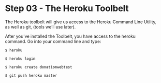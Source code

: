 # Step 03 - The Heroku Toolbelt

The Heroku toolbelt will give us access to the Heroku Command Line Utility, as well as git, (tools we’ll use later).

After you've installed the Toolbelt, you have access to the heroku command. Go into your command line and type:

~~~
$ heroku
~~~

~~~
$ heroku login
~~~

~~~
$ heroku create donationwebtest
~~~

~~~
$ git push heroku master
~~~